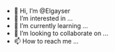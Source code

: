 - 👋 Hi, I’m @Elgayser
- 👀 I’m interested in ...
- 🌱 I’m currently learning ...
- 💞️ I’m looking to collaborate on ...
- 📫 How to reach me ...

<!---
Elgayser/Elgayser is a ✨ special ✨ repository because its `README.md` (this file) appears on your GitHub profile.
You can click the Preview link to take a look at your changes.
--->

